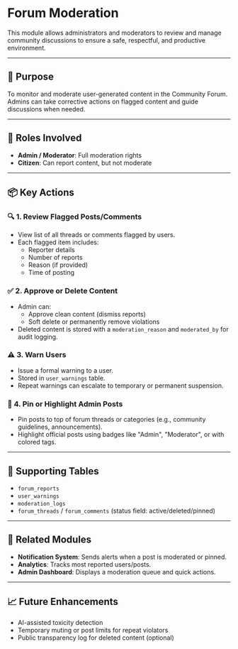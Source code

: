 # Forum Moderation

This module allows administrators and moderators to review and manage community discussions to ensure a safe, respectful, and productive environment.

---

## 🎯 Purpose

To monitor and moderate user-generated content in the Community Forum. Admins can take corrective actions on flagged content and guide discussions when needed.

---

## 👤 Roles Involved

- **Admin / Moderator**: Full moderation rights
- **Citizen**: Can report content, but not moderate

---

## 📦 Key Actions

### 🔍 1. Review Flagged Posts/Comments

- View list of all threads or comments flagged by users.
- Each flagged item includes:
  - Reporter details
  - Number of reports
  - Reason (if provided)
  - Time of posting

### ✅ 2. Approve or Delete Content

- Admin can:
  - Approve clean content (dismiss reports)
  - Soft delete or permanently remove violations
- Deleted content is stored with a `moderation_reason` and `moderated_by` for audit logging.

### ⚠️ 3. Warn Users

- Issue a formal warning to a user.
- Stored in `user_warnings` table.
- Repeat warnings can escalate to temporary or permanent suspension.

### 📌 4. Pin or Highlight Admin Posts

- Pin posts to top of forum threads or categories (e.g., community guidelines, announcements).
- Highlight official posts using badges like "Admin", "Moderator", or with colored tags.

---

## 🧩 Supporting Tables

- `forum_reports`
- `user_warnings`
- `moderation_logs`
- `forum_threads` / `forum_comments` (status field: active/deleted/pinned)

---

## 🔗 Related Modules

- **Notification System**: Sends alerts when a post is moderated or pinned.
- **Analytics**: Tracks most reported users/posts.
- **Admin Dashboard**: Displays a moderation queue and quick actions.

---

## 📈 Future Enhancements

- AI-assisted toxicity detection
- Temporary muting or post limits for repeat violators
- Public transparency log for deleted content (optional)


